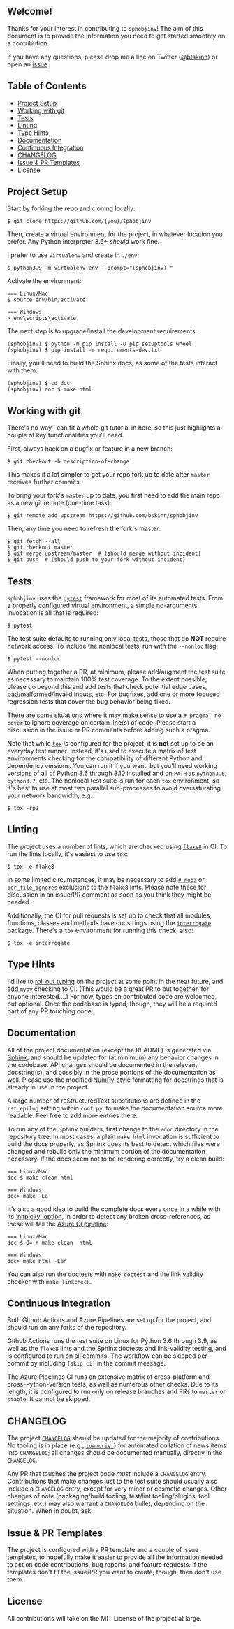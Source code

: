 Welcome!
--------

Thanks for your interest in contributing to `sphobjinv`!
The aim of this document is to provide the information you need
to get started smoothly on a contribution.

If you have any questions, please drop me a line on Twitter
([@btskinn](https://twitter.com/btskinn)) or open an
[issue](https://github.com/bskinn/sphobjinv/issues).


Table of Contents
-----------------

<!--TOC-->

- [Project Setup](#project-setup)
- [Working with git](#working-with-git)
- [Tests](#tests)
- [Linting](#linting)
- [Type Hints](#type-hints)
- [Documentation](#documentation)
- [Continuous Integration](#continuous-integration)
- [CHANGELOG](#changelog)
- [Issue & PR Templates](#issue--pr-templates)
- [License](#license)

<!--TOC-->


## Project Setup

Start by forking the repo and cloning locally:

```
$ git clone https://github.com/{you}/sphobjinv
```

Then, create a virtual environment for the project,
in whatever location you prefer. Any Python interpreter 3.6+ *should* work fine.

I prefer to use `virtualenv` and create in `./env`:

```
$ python3.9 -m virtualenv env --prompt="(sphobjinv) "
```

Activate the environment:

```
=== Linux/Mac
$ source env/bin/activate

=== Windows
> env\scripts\activate
```

The next step is to upgrade/install the development requirements:

```
(sphobjinv) $ python -m pip install -U pip setuptools wheel
(sphobjinv) $ pip install -r requirements-dev.txt
```

Finally, you'll need to build the Sphinx docs,
as some of the tests interact with them:

```
(sphobjinv) $ cd doc
(sphobjinv) doc $ make html
```


## Working with git

There's no way I can fit a whole git tutorial in here, so this
just highlights a couple of key functionalities you'll need.

First, always hack on a bugfix or feature in a new branch:

```
$ git checkout -b description-of-change
```

This makes it a lot simpler to get your repo fork up to date
after `master` receives further commits.

To bring your fork's `master` up to date, you first need to
add the main repo as a new git remote (one-time task):

```
$ git remote add upstream https://github.com/bskinn/sphobjinv
```

Then, any time you need to refresh the fork's master:

```
$ git fetch --all
$ git checkout master
$ git merge upstream/master  # (should merge without incident)
$ git push  # (should push to your fork without incident)
```


## Tests

`sphobjinv` uses the [`pytest`](https://github.com/pytest-dev/pytest)
framework for most of its automated tests. From a properly configured
virtual environment, a simple no-arguments invocation is all
that is required:

```
$ pytest
```

The test suite defaults to running only local tests,
those that do **NOT** require network access. To include
the nonlocal tests, run with the `--nonloc` flag:

```
$ pytest --nonloc
```

When putting together a PR, at minimum, please add/augment the test suite
as necessary to maintain 100% test coverage. To the extent possible,
please go beyond this and add tests that check potential edge cases,
bad/malformed/invalid inputs, etc. For bugfixes, add one or more
focused regression tests that cover the bug behavior being fixed.

There are some situations where it may make sense to use a
`# pragma: no cover` to ignore coverage on certain line(s) of code.
Please start a discussion in the issue or PR comments before
adding such a pragma.

Note that while [`tox`](https://github.com/tox-dev/tox/) *is*
configured for the project, it is **not** set up to be an everyday test runner.
Instead, it's used to execute a matrix of test environments
checking for the compatibility of different Python and  dependency
versions. You can run it if you want, but you'll need
working versions of all of Python 3.6 through 3.10
installed and on `PATH` as `python3.6`, `python3.7`, etc.
The nonlocal test suite is run for each `tox` environment, so
it's best to use at most two parallel sub-processes to avoid oversaturating
your network bandwidth; e.g.:

```
$ tox -rp2
```


## Linting

The project uses a number of lints, which are checked using
[`flake8`](https://gitlab.com/pycqa/flake8) in CI.
To run the lints locally, it's easiest to use `tox`:

```
$ tox -e flake8
```

In some limited circumstances, it may be necessary to add 
[`# noqa`](https://flake8.pycqa.org/en/stable/user/violations.html#in-line-ignoring-errors)
or [`per_file_ignores`](https://flake8.pycqa.org/en/stable/user/options.html#cmdoption-flake8-per-file-ignores)
exclusions to the `flake8` lints.
Please note these for discussion in an issue/PR comment
as soon as you think they might be needed.

Additionally, the CI for pull requests is set up to check that all
modules, functions, classes and methods have docstrings
using the [`interrogate`](https://pypi.org/project/interrogate/) package.
There's a `tox` environment for running this check, also:

```
$ tox -e interrogate
```


## Type Hints

I'd like to [roll out typing](https://github.com/bskinn/sphobjinv/issues/132)
on the project at some point in the near future, and add
[`mypy`](https://github.com/python/mypy) checking to CI.
(This would be a great PR to put together, for anyone interested....)
For now, types on contributed code are welcomed, but optional.
Once the codebase is typed, though, they will be a required part of
any PR touching code.


## Documentation

All of the project documentation (except the README) is
generated via [Sphinx](https://github.com/sphinx-doc/sphinx),
and should be updated for (at minimum) any behavior changes
in the codebase. API changes should be documented in the
relevant docstring(s), and possibly in the prose portions
of the documentation as well. Please use the modified
[NumPy-style](https://numpydoc.readthedocs.io/en/latest/format.html)
formatting for docstrings that is already in use in the project.

A large number of reStructuredText substitutions are defined in the `rst_epilog`
setting within `conf.py`, to make the documentation source
more readable. Feel free to add more entries there.

To run any of the Sphinx builders, first change to the `/doc` directory
in the repository tree. In most cases, a plain `make html` invocation
is sufficient to build the docs properly,
as Sphinx does its best to detect which files were changed and
rebuild only the minimum portion of the documentation necessary.
If the docs seem not to be rendering correctly, try a clean build:

```
=== Linux/Mac
doc $ make clean html

=== Windows
doc> make -Ea
```

It's also a good idea to build the complete docs every once in a while with
its ['nitpicky' option](https://www.sphinx-doc.org/en/master/usage/configuration.html#confval-nitpicky),
in order to detect any broken cross-references, as these will fail
the [Azure CI pipeline](#continuous-integration):

```
=== Linux/Mac
doc $ O=-n make clean  html

=== Windows
doc> make html -Ean
```

You can also run the doctests with `make doctest`
and the link validity checker with `make linkcheck`.


## Continuous Integration

Both Github Actions and Azure Pipelines are set up for the project,
and should run on any forks of the repository.

Github Actions runs the test suite on Linux for Python 3.6 through 3.9,
as well as the `flake8` lints and the Sphinx doctests and link-validity testing,
and is configured to run on all commits. The workflow can be skipped
per-commit by including `[skip ci]` in the commit message.

The Azure Pipelines CI runs an extensive matrix of cross-platform and
cross-Python-version tests, as well as numerous other checks.
Due to its length, it is configured to run only on release branches
and PRs to `master` or `stable`. It cannot be skipped.


## CHANGELOG

The project [`CHANGELOG`](https://github.com/bskinn/sphobjinv/blob/master/CHANGELOG.md)
should be updated for the majority of contributions. No tooling is in place
(e.g., [`towncrier`](https://github.com/twisted/towncrier)) for automated collation
of news items into `CHANGELOG`;
all changes should be documented manually, directly in the `CHANGELOG`.

Any PR that touches the project code *must* include a `CHANGELOG` entry.
Contributions that make changes just to the test suite should usually also include
a `CHANGELOG` entry, except for very minor or cosmetic changes. Other changes of note
(packaging/build tooling, test/lint tooling/plugins, tool settings, etc.)
may also warrant a `CHANGELOG` bullet, depending on the situation.
When in doubt, ask!


## Issue & PR Templates

The project is configured with a PR template and a couple of
issue templates, to hopefully make it easier to provide all
the information needed to act on code contributions, bug reports,
and feature requests. If the templates don't fit the issue/PR
you want to create, though, then don't use them.


## License

All contributions will take on the MIT License of the project at large.

